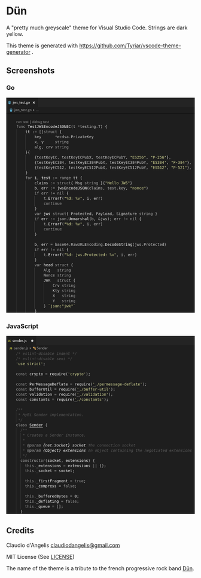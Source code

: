 # Dün

A "pretty much greyscale" theme for Visual Studio Code. Strings are dark yellow.

This theme is generated with https://github.com/Tyriar/vscode-theme-generator .

## Screenshots

### Go

![screenshot](./go.png)


### JavaScript

![screenshot](./js.png)


## Credits

Claudio d'Angelis <claudiodangelis@gmail.com>

MIT License (See [LICENSE](LICENSE))

The name of the theme is a tribute to the french progressive rock band [Dün](https://en.wikipedia.org/wiki/D%C3%BCn_(band)).
